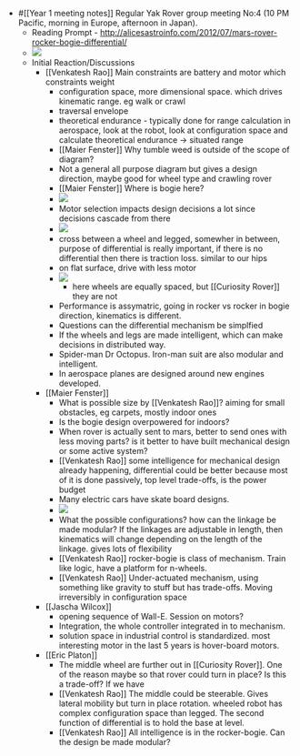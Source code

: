 - #[[Year 1 meeting notes]] Regular Yak Rover group meeting No:4 (10 PM Pacific, morning in Europe, afternoon in Japan).
    - Reading Prompt -  http://alicesastroinfo.com/2012/07/mars-rover-rocker-bogie-differential/
    - ![](https://firebasestorage.googleapis.com/v0/b/firescript-577a2.appspot.com/o/imgs%2Fapp%2FArtOfGig%2FNx25FwzbHE.png?alt=media&token=57173608-aefc-4924-abb6-54861792e42f)
    - Initial Reaction/Discussions
        - [[Venkatesh Rao]] Main constraints are battery and motor which constraints weight
            - configuration space, more dimensional space. which drives kinematic range. eg walk or crawl
            - traversal envelope
            - theoretical endurance - typically done for range calculation in aerospace, look at the robot, look at configuration space and calculate theoretical endurance -> situated range
            - [[Maier Fenster]] Why tumble weed is outside of the scope of diagram?
            - Not a general all purpose diagram but gives a design direction, maybe good for wheel type and crawling rover
            - [[Maier Fenster]] Where is bogie here? 
            - ![](https://firebasestorage.googleapis.com/v0/b/firescript-577a2.appspot.com/o/imgs%2Fapp%2FArtOfGig%2F5uccjwPjWz.png?alt=media&token=7f375ab9-43b4-45aa-ba97-9577b1a94520)
            - Motor selection impacts design decisions a lot since decisions cascade from there
            - ![](https://firebasestorage.googleapis.com/v0/b/firescript-577a2.appspot.com/o/imgs%2Fapp%2FArtOfGig%2FDdqv_xaJZv.png?alt=media&token=2cb950bf-8216-4ec4-9abf-24ba9e715cfe)
            - cross between a wheel and legged, somewher in between, purpose of differential is really important, if there is no differential then there is traction loss. similar to our hips
            - on flat surface, drive with less motor
            - ![](https://firebasestorage.googleapis.com/v0/b/firescript-577a2.appspot.com/o/imgs%2Fapp%2FArtOfGig%2FK-WyInrXGy.png?alt=media&token=03ee1699-8a8c-4077-956a-68bbd733cf59)
                - here wheels are equally spaced, but [[Curiosity Rover]] they are not
            - Performance is assymatric, going in rocker vs rocker in bogie direction, kinematics is different.
            - Questions can the differential mechanism be simplfied
            - If the wheels and legs are made intelligent, which can make decisions in distributed way. 
            - Spider-man Dr Octopus. Iron-man suit are also modular and intelligent.
            - In aerospace planes are designed around new engines developed.
        - [[Maier Fenster]] 
            - What is possible size by [[Venkatesh Rao]]? aiming for small obstacles, eg carpets, mostly indoor ones
            - Is the bogie design overpowered for indoors?
            - When rover is actually sent to mars, better to send ones with less moving parts? is it better to have built mechanical design or some active system? 
            - [[Venkatesh Rao]] some intelligence for mechanical design already happening, differential could be better because most of it is done passively, top level trade-offs, is the power budget
            - Many electric cars have skate board designs. 
            - ![](https://firebasestorage.googleapis.com/v0/b/firescript-577a2.appspot.com/o/imgs%2Fapp%2FArtOfGig%2F_W6Y17FztE.png?alt=media&token=436479f8-ae85-4622-809b-75fb300879fc)
            - What the possible configurations? how can the linkage be made modular? If the linkages are adjustable in length, then kinematics will change depending on the length of the linkage. gives lots of flexibility
            - [[Venkatesh Rao]] rocker-bogie is class of mechanism. Train like logic, have a platform for n-wheels. 
            - [[Venkatesh Rao]] Under-actuated mechanism, using something like gravity to stuff but has trade-offs. Moving irreversibly in configuration space
        - [[Jascha Wilcox]]
            - opening sequence of Wall-E. Session on motors? 
            - Integration, the whole controller integrated in to mechanism. 
            - solution space in industrial control is standardized. most interesting motor in the last 5 years is hover-board motors. 
        - [[Eric Platon]]
            - The middle wheel are further out in [[Curiosity Rover]]. One of the reason maybe so that rover could turn in place? Is this a trade-off? If we have 
            - [[Venkatesh Rao]] The middle could be steerable. Gives lateral mobility but turn in place rotation. wheeled robot has complex configuration space than legged. The second function of differential is to hold the base at level.
            - [[Venkatesh Rao]] All intelligence is in the rocker-bogie. Can the design be made modular?
